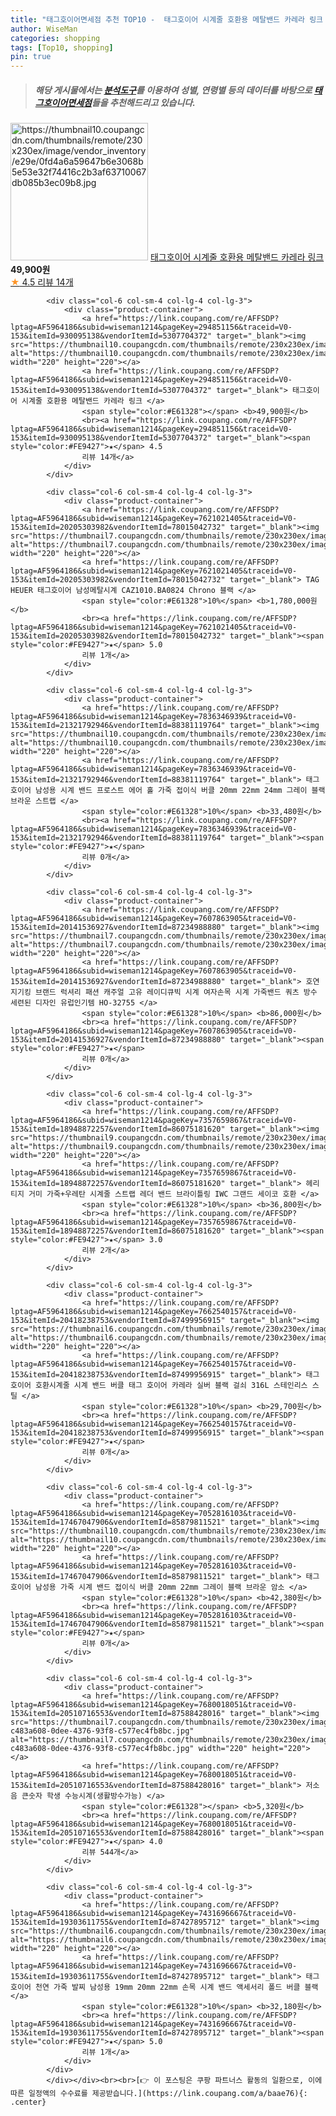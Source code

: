 ```yaml
---
title: "태그호이어면세점 추천 TOP10 -  태그호이어 시계줄 호환용 메탈밴드 카레라 링크 "
author: WiseMan
categories: shopping
tags: [Top10, shopping]
pin: true
---
```


> ##### 해당 게시물에서는 [**분석도구**](https://itemscout.io/)를 이용하여 **성별**, **연령별** 등의 데이터를 바탕으로 [**태그호이어면세점**](https://link.coupang.com/a/baae76)들을 추천해드리고 있습니다.
<div class="container"><div class="row">
            <div class="col-6 col-sm-4 col-lg-4 col-lg-3">
                <div class="product-container">
                    <a href="https://link.coupang.com/re/AFFSDP?lptag=AF5964186&subid=wiseman1214&pageKey=294851156&traceid=V0-153&itemId=930095138&vendorItemId=5307704372" target="_blank"><img src="https://thumbnail10.coupangcdn.com/thumbnails/remote/230x230ex/image/vendor_inventory/e29e/0fd4a6a59647b6e3068b5e53e32f74416c2b3af63710067db085b3ec09b8.jpg" alt="https://thumbnail10.coupangcdn.com/thumbnails/remote/230x230ex/image/vendor_inventory/e29e/0fd4a6a59647b6e3068b5e53e32f74416c2b3af63710067db085b3ec09b8.jpg" width="220" height="220"></a>
                    <a href="https://link.coupang.com/re/AFFSDP?lptag=AF5964186&subid=wiseman1214&pageKey=294851156&traceid=V0-153&itemId=930095138&vendorItemId=5307704372" target="_blank"> 태그호이어 시계줄 호환용 메탈밴드 카레라 링크 </a>
                    <span style="color:#E61328"></span> <b>49,900원</b>
                    <br><a href="https://link.coupang.com/re/AFFSDP?lptag=AF5964186&subid=wiseman1214&pageKey=294851156&traceid=V0-153&itemId=930095138&vendorItemId=5307704372" target="_blank"><span style="color:#FE9427">★</span> 4.5
                    리뷰 14개</a>
                </div>
            </div>
            
            <div class="col-6 col-sm-4 col-lg-4 col-lg-3">
                <div class="product-container">
                    <a href="https://link.coupang.com/re/AFFSDP?lptag=AF5964186&subid=wiseman1214&pageKey=294851156&traceid=V0-153&itemId=930095138&vendorItemId=5307704372" target="_blank"><img src="https://thumbnail10.coupangcdn.com/thumbnails/remote/230x230ex/image/vendor_inventory/e29e/0fd4a6a59647b6e3068b5e53e32f74416c2b3af63710067db085b3ec09b8.jpg" alt="https://thumbnail10.coupangcdn.com/thumbnails/remote/230x230ex/image/vendor_inventory/e29e/0fd4a6a59647b6e3068b5e53e32f74416c2b3af63710067db085b3ec09b8.jpg" width="220" height="220"></a>
                    <a href="https://link.coupang.com/re/AFFSDP?lptag=AF5964186&subid=wiseman1214&pageKey=294851156&traceid=V0-153&itemId=930095138&vendorItemId=5307704372" target="_blank"> 태그호이어 시계줄 호환용 메탈밴드 카레라 링크 </a>
                    <span style="color:#E61328"></span> <b>49,900원</b>
                    <br><a href="https://link.coupang.com/re/AFFSDP?lptag=AF5964186&subid=wiseman1214&pageKey=294851156&traceid=V0-153&itemId=930095138&vendorItemId=5307704372" target="_blank"><span style="color:#FE9427">★</span> 4.5
                    리뷰 14개</a>
                </div>
            </div>
            
            <div class="col-6 col-sm-4 col-lg-4 col-lg-3">
                <div class="product-container">
                    <a href="https://link.coupang.com/re/AFFSDP?lptag=AF5964186&subid=wiseman1214&pageKey=7621021405&traceid=V0-153&itemId=20205303982&vendorItemId=78015042732" target="_blank"><img src="https://thumbnail7.coupangcdn.com/thumbnails/remote/230x230ex/image/vendor_inventory/0913/03863907e87c05e01ed2be0cee15fd7844e774964dfdf1ad7142d9c89a9c.jpg" alt="https://thumbnail7.coupangcdn.com/thumbnails/remote/230x230ex/image/vendor_inventory/0913/03863907e87c05e01ed2be0cee15fd7844e774964dfdf1ad7142d9c89a9c.jpg" width="220" height="220"></a>
                    <a href="https://link.coupang.com/re/AFFSDP?lptag=AF5964186&subid=wiseman1214&pageKey=7621021405&traceid=V0-153&itemId=20205303982&vendorItemId=78015042732" target="_blank"> TAG HEUER 태그호이어 남성메탈시계 CAZ1010.BA0824 Chrono 블랙 </a>
                    <span style="color:#E61328">10%</span> <b>1,780,000원</b>
                    <br><a href="https://link.coupang.com/re/AFFSDP?lptag=AF5964186&subid=wiseman1214&pageKey=7621021405&traceid=V0-153&itemId=20205303982&vendorItemId=78015042732" target="_blank"><span style="color:#FE9427">★</span> 5.0
                    리뷰 1개</a>
                </div>
            </div>
            
            <div class="col-6 col-sm-4 col-lg-4 col-lg-3">
                <div class="product-container">
                    <a href="https://link.coupang.com/re/AFFSDP?lptag=AF5964186&subid=wiseman1214&pageKey=7836346939&traceid=V0-153&itemId=21321792946&vendorItemId=88381119764" target="_blank"><img src="https://thumbnail10.coupangcdn.com/thumbnails/remote/230x230ex/image/vendor_inventory/7b3a/311e17e480815632bd0444ad2785aa46fcf07ccae5690a104e991e1f961d.jpg" alt="https://thumbnail10.coupangcdn.com/thumbnails/remote/230x230ex/image/vendor_inventory/7b3a/311e17e480815632bd0444ad2785aa46fcf07ccae5690a104e991e1f961d.jpg" width="220" height="220"></a>
                    <a href="https://link.coupang.com/re/AFFSDP?lptag=AF5964186&subid=wiseman1214&pageKey=7836346939&traceid=V0-153&itemId=21321792946&vendorItemId=88381119764" target="_blank"> 태그호이어 남성용 시계 밴드 프로스트 에어 홀 가죽 접이식 버클 20mm 22mm 24mm 그레이 블랙 브라운 스트랩 </a>
                    <span style="color:#E61328">10%</span> <b>33,480원</b>
                    <br><a href="https://link.coupang.com/re/AFFSDP?lptag=AF5964186&subid=wiseman1214&pageKey=7836346939&traceid=V0-153&itemId=21321792946&vendorItemId=88381119764" target="_blank"><span style="color:#FE9427">★</span> 
                    리뷰 0개</a>
                </div>
            </div>
            
            <div class="col-6 col-sm-4 col-lg-4 col-lg-3">
                <div class="product-container">
                    <a href="https://link.coupang.com/re/AFFSDP?lptag=AF5964186&subid=wiseman1214&pageKey=7607863905&traceid=V0-153&itemId=20141536927&vendorItemId=87234988880" target="_blank"><img src="https://thumbnail7.coupangcdn.com/thumbnails/remote/230x230ex/image/vendor_inventory/cdec/e35917c60aa364885699507190f6bc2bc91eb38a156a90de65e690b364d8.jpg" alt="https://thumbnail7.coupangcdn.com/thumbnails/remote/230x230ex/image/vendor_inventory/cdec/e35917c60aa364885699507190f6bc2bc91eb38a156a90de65e690b364d8.jpg" width="220" height="220"></a>
                    <a href="https://link.coupang.com/re/AFFSDP?lptag=AF5964186&subid=wiseman1214&pageKey=7607863905&traceid=V0-153&itemId=20141536927&vendorItemId=87234988880" target="_blank"> 호연지기킹 브랜드 럭셔리 패션 캐주얼 고유 레이디큐빅 시계 여자손목 시계 가죽밴드 쿼츠 방수 세련된 디자인 유럽인기템 HO-32755 </a>
                    <span style="color:#E61328">10%</span> <b>86,000원</b>
                    <br><a href="https://link.coupang.com/re/AFFSDP?lptag=AF5964186&subid=wiseman1214&pageKey=7607863905&traceid=V0-153&itemId=20141536927&vendorItemId=87234988880" target="_blank"><span style="color:#FE9427">★</span> 
                    리뷰 0개</a>
                </div>
            </div>
            
            <div class="col-6 col-sm-4 col-lg-4 col-lg-3">
                <div class="product-container">
                    <a href="https://link.coupang.com/re/AFFSDP?lptag=AF5964186&subid=wiseman1214&pageKey=7357659867&traceid=V0-153&itemId=18948872257&vendorItemId=86075181620" target="_blank"><img src="https://thumbnail9.coupangcdn.com/thumbnails/remote/230x230ex/image/vendor_inventory/b15f/2aca0c7ab15b70dc14bafb58019e42cc81640988db918b8d87550aa13556.jpg" alt="https://thumbnail9.coupangcdn.com/thumbnails/remote/230x230ex/image/vendor_inventory/b15f/2aca0c7ab15b70dc14bafb58019e42cc81640988db918b8d87550aa13556.jpg" width="220" height="220"></a>
                    <a href="https://link.coupang.com/re/AFFSDP?lptag=AF5964186&subid=wiseman1214&pageKey=7357659867&traceid=V0-153&itemId=18948872257&vendorItemId=86075181620" target="_blank"> 헤리티지 거미 가죽+우레탄 시계줄 스트랩 레더 밴드 브라이틀링 IWC 그랜드 세이코 호환 </a>
                    <span style="color:#E61328">10%</span> <b>36,800원</b>
                    <br><a href="https://link.coupang.com/re/AFFSDP?lptag=AF5964186&subid=wiseman1214&pageKey=7357659867&traceid=V0-153&itemId=18948872257&vendorItemId=86075181620" target="_blank"><span style="color:#FE9427">★</span> 3.0
                    리뷰 2개</a>
                </div>
            </div>
            
            <div class="col-6 col-sm-4 col-lg-4 col-lg-3">
                <div class="product-container">
                    <a href="https://link.coupang.com/re/AFFSDP?lptag=AF5964186&subid=wiseman1214&pageKey=7662540157&traceid=V0-153&itemId=20418238753&vendorItemId=87499956915" target="_blank"><img src="https://thumbnail6.coupangcdn.com/thumbnails/remote/230x230ex/image/vendor_inventory/4466/0cfad88ae3a152d38d7b087fea9b807c8facaaec785db1b77452ceeb5109.jpg" alt="https://thumbnail6.coupangcdn.com/thumbnails/remote/230x230ex/image/vendor_inventory/4466/0cfad88ae3a152d38d7b087fea9b807c8facaaec785db1b77452ceeb5109.jpg" width="220" height="220"></a>
                    <a href="https://link.coupang.com/re/AFFSDP?lptag=AF5964186&subid=wiseman1214&pageKey=7662540157&traceid=V0-153&itemId=20418238753&vendorItemId=87499956915" target="_blank"> 태그호이어 호환시계줄 시계 밴드 버클 태그 호이어 카레라 실버 블랙 걸쇠 316L 스테인리스 스틸 </a>
                    <span style="color:#E61328">10%</span> <b>29,700원</b>
                    <br><a href="https://link.coupang.com/re/AFFSDP?lptag=AF5964186&subid=wiseman1214&pageKey=7662540157&traceid=V0-153&itemId=20418238753&vendorItemId=87499956915" target="_blank"><span style="color:#FE9427">★</span> 
                    리뷰 0개</a>
                </div>
            </div>
            
            <div class="col-6 col-sm-4 col-lg-4 col-lg-3">
                <div class="product-container">
                    <a href="https://link.coupang.com/re/AFFSDP?lptag=AF5964186&subid=wiseman1214&pageKey=7052816103&traceid=V0-153&itemId=17467047906&vendorItemId=85879811521" target="_blank"><img src="https://thumbnail10.coupangcdn.com/thumbnails/remote/230x230ex/image/vendor_inventory/c12b/3afecd9d36c4fcd9d1c32f325b3bcb09a48ce5d730a1cfb1af707cdd7fcc.jpg" alt="https://thumbnail10.coupangcdn.com/thumbnails/remote/230x230ex/image/vendor_inventory/c12b/3afecd9d36c4fcd9d1c32f325b3bcb09a48ce5d730a1cfb1af707cdd7fcc.jpg" width="220" height="220"></a>
                    <a href="https://link.coupang.com/re/AFFSDP?lptag=AF5964186&subid=wiseman1214&pageKey=7052816103&traceid=V0-153&itemId=17467047906&vendorItemId=85879811521" target="_blank"> 태그호이어 남성용 가죽 시계 밴드 접이식 버클 20mm 22mm 그레이 블랙 브라운 암소 </a>
                    <span style="color:#E61328">10%</span> <b>42,380원</b>
                    <br><a href="https://link.coupang.com/re/AFFSDP?lptag=AF5964186&subid=wiseman1214&pageKey=7052816103&traceid=V0-153&itemId=17467047906&vendorItemId=85879811521" target="_blank"><span style="color:#FE9427">★</span> 
                    리뷰 0개</a>
                </div>
            </div>
            
            <div class="col-6 col-sm-4 col-lg-4 col-lg-3">
                <div class="product-container">
                    <a href="https://link.coupang.com/re/AFFSDP?lptag=AF5964186&subid=wiseman1214&pageKey=7680018051&traceid=V0-153&itemId=20510716553&vendorItemId=87588428016" target="_blank"><img src="https://thumbnail7.coupangcdn.com/thumbnails/remote/230x230ex/image/retail/images/7115433812603488-c483a608-0dee-4376-93f8-c577ec4fb8bc.jpg" alt="https://thumbnail7.coupangcdn.com/thumbnails/remote/230x230ex/image/retail/images/7115433812603488-c483a608-0dee-4376-93f8-c577ec4fb8bc.jpg" width="220" height="220"></a>
                    <a href="https://link.coupang.com/re/AFFSDP?lptag=AF5964186&subid=wiseman1214&pageKey=7680018051&traceid=V0-153&itemId=20510716553&vendorItemId=87588428016" target="_blank"> 저소음 큰숫자 학생 수능시계(생활방수가능) </a>
                    <span style="color:#E61328"></span> <b>5,320원</b>
                    <br><a href="https://link.coupang.com/re/AFFSDP?lptag=AF5964186&subid=wiseman1214&pageKey=7680018051&traceid=V0-153&itemId=20510716553&vendorItemId=87588428016" target="_blank"><span style="color:#FE9427">★</span> 4.0
                    리뷰 544개</a>
                </div>
            </div>
            
            <div class="col-6 col-sm-4 col-lg-4 col-lg-3">
                <div class="product-container">
                    <a href="https://link.coupang.com/re/AFFSDP?lptag=AF5964186&subid=wiseman1214&pageKey=7431696667&traceid=V0-153&itemId=19303611755&vendorItemId=87427895712" target="_blank"><img src="https://thumbnail6.coupangcdn.com/thumbnails/remote/230x230ex/image/vendor_inventory/e76a/2c5a368e3fac48adb9161e05d25f897a05de63ba74a5de2cad2166572427.jpg" alt="https://thumbnail6.coupangcdn.com/thumbnails/remote/230x230ex/image/vendor_inventory/e76a/2c5a368e3fac48adb9161e05d25f897a05de63ba74a5de2cad2166572427.jpg" width="220" height="220"></a>
                    <a href="https://link.coupang.com/re/AFFSDP?lptag=AF5964186&subid=wiseman1214&pageKey=7431696667&traceid=V0-153&itemId=19303611755&vendorItemId=87427895712" target="_blank"> 태그호이어 천연 가죽 발찌 남성용 19mm 20mm 22mm 손목 시계 밴드 액세서리 폴드 버클 블랙 </a>
                    <span style="color:#E61328">10%</span> <b>32,180원</b>
                    <br><a href="https://link.coupang.com/re/AFFSDP?lptag=AF5964186&subid=wiseman1214&pageKey=7431696667&traceid=V0-153&itemId=19303611755&vendorItemId=87427895712" target="_blank"><span style="color:#FE9427">★</span> 5.0
                    리뷰 1개</a>
                </div>
            </div>
            </div></div><br><br>[👉 이 포스팅은 쿠팡 파트너스 활동의 일환으로, 이에 따른 일정액의 수수료를 제공받습니다.](https://link.coupang.com/a/baae76){: .center}